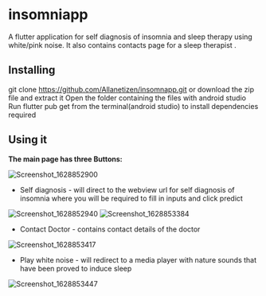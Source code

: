 # insomniapp

A flutter application for self diagnosis of insomnia and sleep therapy using white/pink noise.
It also contains contacts page for a sleep therapist .


## Installing
git clone https://github.com/Allanetizen/insomnapp.git or
download the zip file and extract it
Open the folder containing the files with android studio
Run flutter pub get from the terminal(android studio) to install dependencies required
## Using it
**The main page has three Buttons:**

![Screenshot_1628852900](https://user-images.githubusercontent.com/39994438/129349956-57eeafe9-d667-444c-bfe6-6060bf24d19f.png)

- Self diagnosis - will direct to the webview url for self diagnosis of insomnia where you will be required to fill in inputs and click predict


![Screenshot_1628852940](https://user-images.githubusercontent.com/39994438/129350001-963727c4-875e-495c-9773-bce01dcf670f.png)
![Screenshot_1628853384](https://user-images.githubusercontent.com/39994438/129350009-4d12db81-9736-4d75-839a-cff23740eaa6.png)






- Contact Doctor - contains contact details of the doctor

![Screenshot_1628853417](https://user-images.githubusercontent.com/39994438/129350051-db37ff7c-2964-409e-ba67-5017842406c8.png)

- Play white noise - will redirect to a media player with nature sounds that have been proved to induce sleep

![Screenshot_1628853447](https://user-images.githubusercontent.com/39994438/129350112-9062b2de-6dc9-45f8-8cc0-145bdc1c53db.png)

